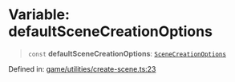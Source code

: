 # Variable: defaultSceneCreationOptions

> `const` **defaultSceneCreationOptions**: [`SceneCreationOptions`](../type-aliases/SceneCreationOptions.md)

Defined in: [game/utilities/create-scene.ts:23](https://github.com/Forge-Game-Engine/Forge/blob/5b90130e2e0c679482e3bd31c32cbea9b4cffce1/src/game/utilities/create-scene.ts#L23)
